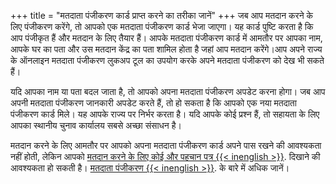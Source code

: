 +++
title = "मतदाता पंजीकरण कार्ड प्राप्त करने का तरीका जानें"
+++
जब आप मतदान करने के लिए पंजीकरण करेंगे, तो आपको एक मतदाता पंजीकरण कार्ड भेजा जाएगा। यह कार्ड पुष्टि करता है कि आप पंजीकृत हैं और मतदान के लिए तैयार हैं। आपके मतदाता पंजीकरण कार्ड में आमतौर पर आपका नाम, आपके घर का पता और उस मतदान केंद्र का पता शामिल होता है जहां आप मतदान करेंगे।आप अपने राज्य के ऑनलाइन मतदाता पंजीकरण लुकअप टूल का उपयोग करके अपने मतदाता पंजीकरण को देख भी सकते हैं।

यदि आपका नाम या पता बदल जाता है, तो आपको अपना मतदाता पंजीकरण अपडेट करना होगा। जब आप अपनी मतदाता पंजीकरण जानकारी अपडेट करते हैं, तो हो सकता है कि आपको एक नया मतदाता पंजीकरण कार्ड मिले। यह आपके राज्य पर निर्भर करता है। यदि आपके कोई प्रश्न हैं, तो सहायता के लिए आपका स्थानीय चुनाव कार्यालय सबसे अच्छा संसाधन है।

मतदान करने के लिए आमतौर पर आपको अपना मतदाता पंजीकरण कार्ड अपने पास रखने की आवश्यकता नहीं होती, लेकिन आपको [मतदान करने के लिए कोई और पहचान पत्र {{< inenglish >}}](https://www.usa.gov/voter-id). दिखाने की आवश्यकता हो सकती है। [मतदाता पंजीकरण {{< inenglish >}}](https://www.usa.gov/voter-registration-card). के बारे में अधिक जानें।
